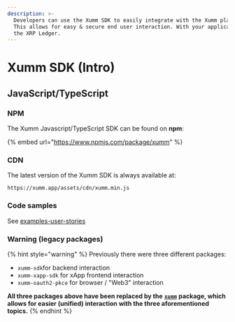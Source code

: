 ```yaml
---
description: >-
  Developers can use the Xumm SDK to easily integrate with the Xumm platform.
  This allows for easy & secure end user interaction. With your application &
  the XRP Ledger.
---
```


# Xumm SDK (Intro)

## JavaScript/TypeScript

### NPM

The Xumm Javascript/TypeScript SDK can be found on **npm**:

{% embed url="https://www.npmjs.com/package/xumm" %}

### CDN

The latest version of the Xumm SDK is always available at:

```
https://xumm.app/assets/cdn/xumm.min.js
```

### Code samples

See [examples-user-stories](examples-user-stories/ "mention")

### Warning (legacy packages)

{% hint style="warning" %}
Previously there were three different packages:

* `xumm-sdk`for backend interaction
* `xumm-xapp-sdk` for xApp frontend interaction
* `xumm-oauth2-pkce` for browser / "Web3" interaction

**All three packages above have been replaced by the** [**`xumm`**](https://www.npmjs.com/package/xumm) **package, which allows for easier (unified) interaction with the three aforementioned topics.**
{% endhint %}
